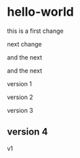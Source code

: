 # hello-world

this is a first change

next change

and the next

and the next

version 1

version 2

version 3

version 4
------------------------------------
v1
